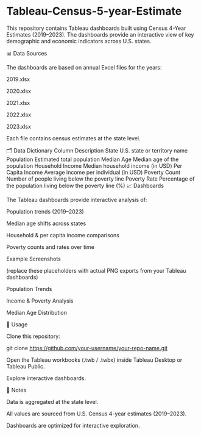 # Tableau-Census-5-year-Estimate

This repository contains Tableau dashboards built using Census 4-Year Estimates (2019–2023).
The dashboards provide an interactive view of key demographic and economic indicators across U.S. states.

📊 Data Sources

The dashboards are based on annual Excel files for the years:

2019.xlsx

2020.xlsx

2021.xlsx

2022.xlsx

2023.xlsx

Each file contains census estimates at the state level.

🗂️ Data Dictionary
Column	Description
State	U.S. state or territory name
Population	Estimated total population
Median Age	Median age of the population
Household Income	Median household income (in USD)
Per Capita Income	Average income per individual (in USD)
Poverty Count	Number of people living below the poverty line
Poverty Rate	Percentage of the population living below the poverty line (%)
📈 Dashboards

The Tableau dashboards provide interactive analysis of:

Population trends (2019–2023)

Median age shifts across states

Household & per capita income comparisons

Poverty counts and rates over time

Example Screenshots

(replace these placeholders with actual PNG exports from your Tableau dashboards)

Population Trends

Income & Poverty Analysis

Median Age Distribution

🚀 Usage

Clone this repository:

git clone https://github.com/your-username/your-repo-name.git


Open the Tableau workbooks (.twb / .twbx) inside Tableau Desktop or Tableau Public.

Explore interactive dashboards.

📌 Notes

Data is aggregated at the state level.

All values are sourced from U.S. Census 4-year estimates (2019–2023).

Dashboards are optimized for interactive exploration.
